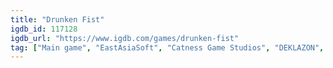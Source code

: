 ```yaml
---
title: "Drunken Fist"
igdb_id: 117128
igdb_url: "https://www.igdb.com/games/drunken-fist"
tag: ["Main game", "EastAsiaSoft", "Catness Game Studios", "DEKLAZON", "Fighting", "Simulator", "Hack and slash/Beat 'em up", "Adventure", "Indie", "Single player", "Third person", "Bird view / Isometric", "Action", "Comedy", "Party"]
---
```


